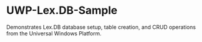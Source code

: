 # UWP-Lex.DB-Sample
Demonstrates Lex.DB database setup, table creation, and CRUD operations from the Universal Windows Platform.
